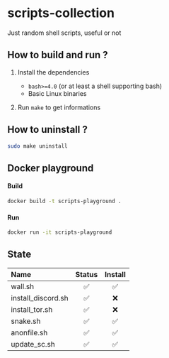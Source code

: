 # scripts-collection

Just random shell scripts, useful or not 

## How to build and run ?
1. Install the dependencies
    - `bash>=4.0` (or at least a shell supporting bash)
    - Basic Linux binaries

2. Run `make` to get informations


## How to uninstall ?
```bash
sudo make uninstall
```

## Docker playground

#### Build

```bash
docker build -t scripts-playground .
```
#### Run

```bash
docker run -it scripts-playground
```

## State

Name           | Status          | Install
:-------------  | :-------------: | :-------------:
wall.sh | ✅ | ✅
install_discord.sh | ✅ | ❌
install_tor.sh | ✅ | ❌
snake.sh | ✅ | ✅
anonfile.sh | ✅ | ✅
update_sc.sh | ✅ | ✅
